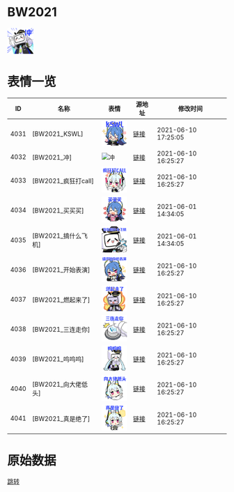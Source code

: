 # BW2021

<img src="./cover.png" height="60" alt="cover" />

# 表情一览

|ID|名称|表情|源地址|修改时间|
|----|----|----|----|----|
|4031|[BW2021_KSWL]|<img src="./pic/004031_%5BBW2021_KSWL%5D.png" height="60" alt="KSWL"/>|[链接](http://i0.hdslb.com/bfs/emote/5da7b5c31b0cd0ebaeaca4a3952d81e04fd1d9fd.png)|2021-06-10 17:25:05|
|4032|[BW2021_冲]|<img src="./pic/004032_%5BBW2021_冲%5D.png" height="60" alt="冲"/>|[链接](http://i0.hdslb.com/bfs/emote/b33e24ff262ea69ce625338f5b5f898627ad8e41.png)|2021-06-10 16:25:27|
|4033|[BW2021_疯狂打call]|<img src="./pic/004033_%5BBW2021_疯狂打call%5D.png" height="60" alt="疯狂打call"/>|[链接](http://i0.hdslb.com/bfs/emote/901f5897333be2cdb7424298ad348960ed3e5b44.png)|2021-06-10 16:25:27|
|4034|[BW2021_买买买]|<img src="./pic/004034_%5BBW2021_买买买%5D.png" height="60" alt="买买买"/>|[链接](http://i0.hdslb.com/bfs/emote/9be2c3259641cb6c2dd31b4a55ad269f6afc7a5b.png)|2021-06-01 14:34:05|
|4035|[BW2021_搞什么飞机]|<img src="./pic/004035_%5BBW2021_搞什么飞机%5D.png" height="60" alt="搞什么飞机"/>|[链接](http://i0.hdslb.com/bfs/emote/cc4f855691a2acc2ac9c5b493d0e274b0f610d71.png)|2021-06-01 14:34:05|
|4036|[BW2021_开始表演]|<img src="./pic/004036_%5BBW2021_开始表演%5D.png" height="60" alt="开始表演"/>|[链接](http://i0.hdslb.com/bfs/emote/a53593c47b060397af86670d92f7a169ac6e225f.png)|2021-06-10 16:25:27|
|4037|[BW2021_燃起来了]|<img src="./pic/004037_%5BBW2021_燃起来了%5D.png" height="60" alt="燃起来了"/>|[链接](http://i0.hdslb.com/bfs/emote/1952de12840305ff16cbcca487a02ba8290d695a.png)|2021-06-10 16:25:27|
|4038|[BW2021_三连走你]|<img src="./pic/004038_%5BBW2021_三连走你%5D.png" height="60" alt="三连走你"/>|[链接](http://i0.hdslb.com/bfs/emote/ab9d53e6bc1952be149b84a26a9335d8bd21397e.png)|2021-06-10 16:25:27|
|4039|[BW2021_呜呜呜]|<img src="./pic/004039_%5BBW2021_呜呜呜%5D.png" height="60" alt="呜呜呜"/>|[链接](http://i0.hdslb.com/bfs/emote/3c49e64f07fcbcc2de408cac256e6835561237b7.png)|2021-06-10 16:25:27|
|4040|[BW2021_向大佬低头]|<img src="./pic/004040_%5BBW2021_向大佬低头%5D.png" height="60" alt="向大佬低头"/>|[链接](http://i0.hdslb.com/bfs/emote/3eaa6fc734e22fae6f06c12bfb325f371218604d.png)|2021-06-10 16:25:27|
|4041|[BW2021_真是绝了]|<img src="./pic/004041_%5BBW2021_真是绝了%5D.png" height="60" alt="真是绝了"/>|[链接](http://i0.hdslb.com/bfs/emote/f1f8a062b4dfbbb744a5c15578d2dd69e528167c.png)|2021-06-10 16:25:27|

# 原始数据

[跳转](./raw.json)

